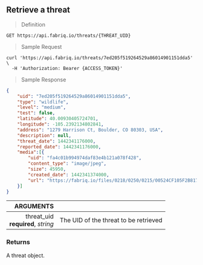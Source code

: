## Retrieve a threat

> Definition

```text
GET https://api.fabriq.io/threats/{THREAT_UID}
```

> Sample Request

```shell
curl 'https://api.fabriq.io/threats/7ed205f519264529a86014901151dda5'  \
  -H 'Authorization: Bearer {ACCESS_TOKEN}'
```

> Sample Response

```json
{
    "uid": "7ed205f519264529a86014901151dda5",
    "type": "wildlife",
    "level": "medium",
    "test": false,
    "latitude": 40.00930405724701,
    "longitude": -105.2392134802841,
    "address": "1279 Harrison Ct, Boulder, CO 80303, USA",
    "description": null,
    "threat_date": 1442341176000,
    "reported_date": 1442341176000,
    "media":[{
        "uid": "fa4c01b994974daf83e4b121a078f428",
        "content_type": "image/jpeg",
        "size": 45950,
        "created_date": 1442341374000,
        "url": "https://fabriq.io/files/0218/0250/0215/00524CF105F2B817EEACE7ACE7AFFC17BA26"
    }]
}
```

ARGUMENTS  ||
---------: | -----------
threat_uid <br>**required**, *string*  | The UID of the threat to be retrieved


### Returns
A threat object.

